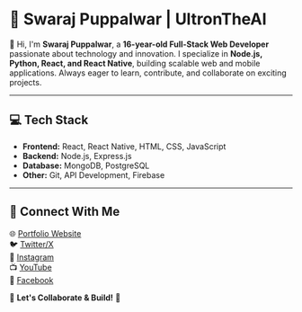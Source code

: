 # 🚀 Swaraj Puppalwar | UltronTheAI  

👋 Hi, I'm **Swaraj Puppalwar**, a **16-year-old Full-Stack Web Developer** passionate about technology and innovation. I specialize in **Node.js, Python, React, and React Native**, building scalable web and mobile applications. Always eager to learn, contribute, and collaborate on exciting projects.  

---

## 💻 Tech Stack  

- **Frontend:** React, React Native, HTML, CSS, JavaScript  
- **Backend:** Node.js, Express.js  
- **Database:** MongoDB, PostgreSQL  
- **Other:** Git, API Development, Firebase  

---

## 📌 Connect With Me  

🌐 [Portfolio Website](https://swarajpuppalwar.onrender.com/)  
🐦 [Twitter/X](https://twitter.com/PuppalwarSwaraj)  
📸 [Instagram](https://www.instagram.com/proepiccoder)  
📺 [YouTube](https://www.youtube.com/@pro_epic_programmer)  
📘 [Facebook](https://www.facebook.com/profile.php?id=100069476384181)  

📩 **Let's Collaborate & Build!** 🚀
